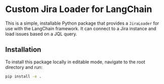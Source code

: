 # Custom Jira Loader for LangChain

This is a simple, installable Python package that provides a `JiraLoader` for use with the LangChain framework. It can connect to a Jira instance and load issues based on a JQL query.

## Installation

To install this package locally in editable mode, navigate to the root directory and run:

```bash
pip install -e .
